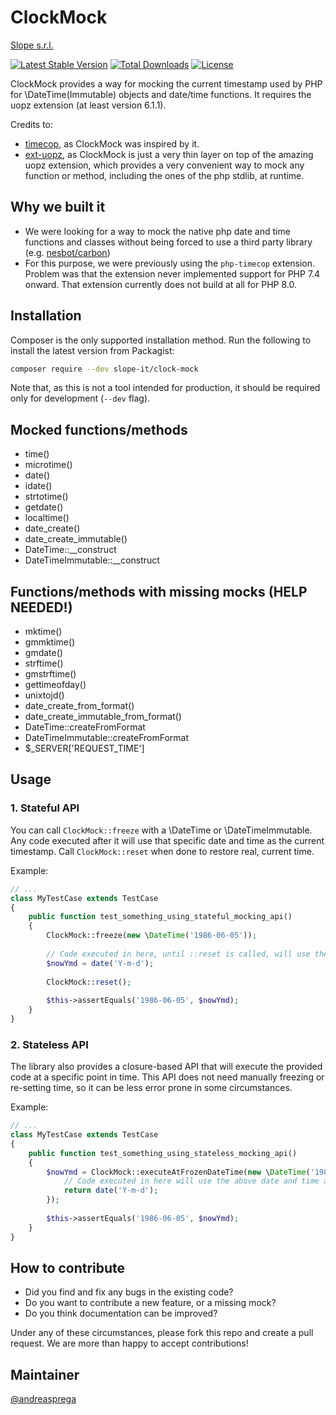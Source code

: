 # ClockMock

[Slope s.r.l.](https://www.slope.it)

[![Latest Stable Version](https://poser.pugx.org/slope-it/clock-mock/v/stable)](https://packagist.org/packages/slope-it/clock-mock)
[![Total Downloads](https://poser.pugx.org/slope-it/clock-mock/downloads)](https://packagist.org/packages/slope-it/clock-mock)
[![License](https://poser.pugx.org/slope-it/clock-mock/license)](https://packagist.org/packages/slope-it/clock-mock)

ClockMock provides a way for mocking the current timestamp used by PHP for \DateTime(Immutable) objects and date/time
functions. It requires the uopz extension (at least version 6.1.1).

Credits to:
- [timecop](https://github.com/hnw/php-timecop), as ClockMock was inspired by it.
- [ext-uopz](https://github.com/krakjoe/uopz), as ClockMock is just a very thin layer on top of the amazing uopz
extension, which provides a very convenient way to mock any function or method, including the ones of the php stdlib, 
at runtime.

## Why we built it

- We were looking for a way to mock the native php date and time functions and classes without being forced to use a
  third party library (e.g. [nesbot/carbon](https://github.com/briannesbitt/carbon))
- For this purpose, we were previously using the `php-timecop` extension. Problem was that the extension never
  implemented support for PHP 7.4 onward. That extension currently does not build at all for PHP 8.0.

## Installation

Composer is the only supported installation method. Run the following to install the latest version from Packagist:

``` bash
composer require --dev slope-it/clock-mock
```

Note that, as this is not a tool intended for production, it should be required only for development (`--dev` flag).

## Mocked functions/methods

- time()
- microtime()
- date()
- idate()
- strtotime()
- getdate()
- localtime()
- date_create()
- date_create_immutable()
- DateTime::__construct
- DateTimeImmutable::__construct

## Functions/methods with missing mocks (HELP NEEDED!)

- mktime()
- gmmktime()
- gmdate()
- strftime()
- gmstrftime()
- gettimeofday()
- unixtojd()
- date_create_from_format()
- date_create_immutable_from_format()
- DateTime::createFromFormat
- DateTimeImmutable::createFromFormat
- $_SERVER['REQUEST_TIME']

## Usage

### 1. Stateful API

You can call `ClockMock::freeze` with a \DateTime or \DateTimeImmutable. Any code executed after it will use that
specific date and time as the current timestamp.
Call `ClockMock::reset` when done to restore real, current time.

Example:

``` php
// ...
class MyTestCase extends TestCase
{
    public function test_something_using_stateful_mocking_api()
    {
        ClockMock::freeze(new \DateTime('1986-06-05'));
        
        // Code executed in here, until ::reset is called, will use the above date and time as "current"
        $nowYmd = date('Y-m-d');
        
        ClockMock::reset();
        
        $this->assertEquals('1986-06-05', $nowYmd);
    }
}
```

### 2. Stateless API

The library also provides a closure-based API that will execute the provided code at a specific point in time. This API
does not need manually freezing or re-setting time, so it can be less error prone in some circumstances.

Example:

``` php
// ...
class MyTestCase extends TestCase
{
    public function test_something_using_stateless_mocking_api()
    {
        $nowYmd = ClockMock::executeAtFrozenDateTime(new \DateTime('1986-06-05'), function () {
            // Code executed in here will use the above date and time as "current"
            return date('Y-m-d');
        });
        
        $this->assertEquals('1986-06-05', $nowYmd);
    }
}
```

## How to contribute

* Did you find and fix any bugs in the existing code?
* Do you want to contribute a new feature, or a missing mock?
* Do you think documentation can be improved?

Under any of these circumstances, please fork this repo and create a pull request. We are more than happy to accept
contributions!

## Maintainer

[@andreasprega](https://twitter.com/andreasprega)
